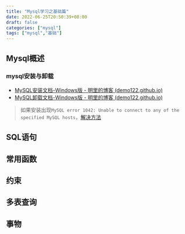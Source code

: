 ```yaml
---
title: "Mysql学习之基础篇"
date: 2022-06-25T20:50:39+08:00
draft: false
categories: ["mysql"]
tags: ["mysql","基础"]
---
```


## Mysql概述

### mysql安装与卸载

- [MySQL安装文档-Windows版 - 明里的博客 (demo122.github.io)](../mysql安装文档-windows/)
- [MySQL卸载文档-Windows版 - 明里的博客 (demo122.github.io)](../mysql卸载文档-windows/)

> 如果安装出现`MySQL error 1042: Unable to connect to any of the specified MySQL hosts`，[解决方法](https://blog.csdn.net/weixin_44940258/article/details/107461986)

## SQL语句

## 常用函数

## 约束

## 多表查询

## 事物

